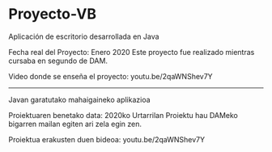# Proyecto-VB

Aplicación de escritorio desarrollada en Java

Fecha real del Proyecto: Enero 2020 Este proyecto fue realizado mientras cursaba en segundo de DAM.

Video donde se enseña el proyecto:
youtu.be/2qaWNShev7Y

-------------------------

Javan garatutako mahaigaineko aplikazioa

Proiektuaren benetako data: 2020ko Urtarrilan Proiektu hau DAMeko bigarren mailan egiten ari zela egin zen.

Proiektua erakusten duen bideoa:
youtu.be/2qaWNShev7Y
